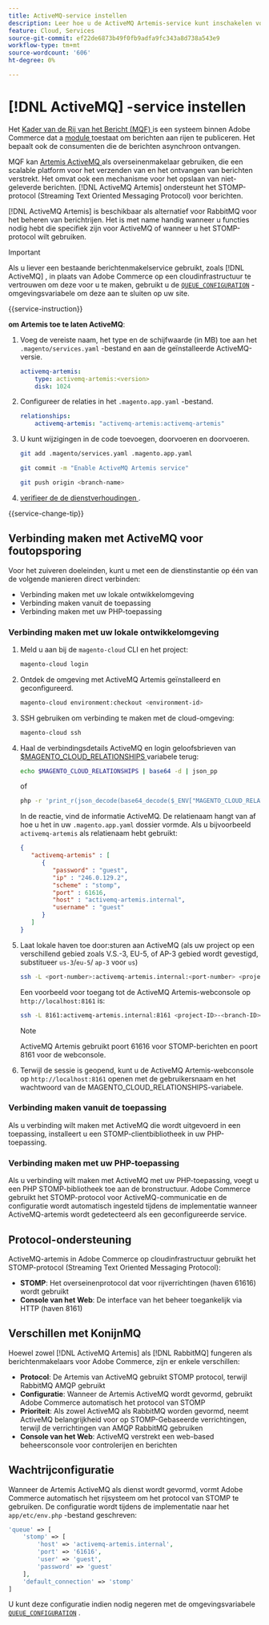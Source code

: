 ```yaml
---
title: ActiveMQ-service instellen
description: Leer hoe u de ActiveMQ Artemis-service kunt inschakelen voor het beheren van berichtenrijen voor Adobe Commerce op cloudinfrastructuur.
feature: Cloud, Services
source-git-commit: ef22de6873b49f0fb9adfa9fc343a8d738a543e9
workflow-type: tm+mt
source-wordcount: '606'
ht-degree: 0%

---
```


# [!DNL ActiveMQ] -service instellen

Het [ Kader van de Rij van het Bericht (MQF) ](https://experienceleague.adobe.com/docs/commerce-operations/configuration-guide/message-queues/message-queue-framework.html) is een systeem binnen Adobe Commerce dat a [ module ](https://experienceleague.adobe.com/en/docs/commerce-operations/implementation-playbook/glossary#module) toestaat om berichten aan rijen te publiceren. Het bepaalt ook de consumenten die de berichten asynchroon ontvangen.

MQF kan [ Artemis ActiveMQ ](https://activemq.apache.org/components/artemis/) als overseinenmakelaar gebruiken, die een scalable platform voor het verzenden van en het ontvangen van berichten verstrekt. Het omvat ook een mechanisme voor het opslaan van niet-geleverde berichten. [!DNL ActiveMQ Artemis] ondersteunt het STOMP-protocol (Streaming Text Oriented Messaging Protocol) voor berichten.

[!DNL ActiveMQ Artemis] is beschikbaar als alternatief voor RabbitMQ voor het beheren van berichtrijen. Het is met name handig wanneer u functies nodig hebt die specifiek zijn voor ActiveMQ of wanneer u het STOMP-protocol wilt gebruiken.

>[!IMPORTANT]
>
>Als u liever een bestaande berichtenmakelservice gebruikt, zoals [!DNL ActiveMQ] , in plaats van Adobe Commerce op een cloudinfrastructuur te vertrouwen om deze voor u te maken, gebruikt u de [`QUEUE_CONFIGURATION`](../environment/variables-deploy.md#queue_configuration) -omgevingsvariabele om deze aan te sluiten op uw site.

{{service-instruction}}

**om Artemis toe te laten ActiveMQ**:

1. Voeg de vereiste naam, het type en de schijfwaarde (in MB) toe aan het `.magento/services.yaml` -bestand en aan de geïnstalleerde ActiveMQ-versie.

   ```yaml
   activemq-artemis:
       type: activemq-artemis:<version>
       disk: 1024
   ```

1. Configureer de relaties in het `.magento.app.yaml` -bestand.

   ```yaml
   relationships:
       activemq-artemis: "activemq-artemis:activemq-artemis"
   ```

1. U kunt wijzigingen in de code toevoegen, doorvoeren en doorvoeren.

   ```bash
   git add .magento/services.yaml .magento.app.yaml
   ```

   ```bash
   git commit -m "Enable ActiveMQ Artemis service"
   ```

   ```bash
   git push origin <branch-name>
   ```

1. [ verifieer de de dienstverhoudingen ](services-yaml.md#service-relationships).

{{service-change-tip}}

## Verbinding maken met ActiveMQ voor foutopsporing

Voor het zuiveren doeleinden, kunt u met een de dienstinstantie op één van de volgende manieren direct verbinden:

- Verbinding maken met uw lokale ontwikkelomgeving
- Verbinding maken vanuit de toepassing
- Verbinding maken met uw PHP-toepassing

### Verbinding maken met uw lokale ontwikkelomgeving

1. Meld u aan bij de `magento-cloud` CLI en het project:

   ```bash
   magento-cloud login
   ```

1. Ontdek de omgeving met ActiveMQ Artemis geïnstalleerd en geconfigureerd.

   ```bash
   magento-cloud environment:checkout <environment-id>
   ```

1. SSH gebruiken om verbinding te maken met de cloud-omgeving:

   ```bash
   magento-cloud ssh
   ```

1. Haal de verbindingsdetails ActiveMQ en login geloofsbrieven van [$MAGENTO_CLOUD_RELATIONSHIPS ](../application/properties.md#relationships) variabele terug:

   ```bash
   echo $MAGENTO_CLOUD_RELATIONSHIPS | base64 -d | json_pp
   ```

   of

   ```bash
   php -r 'print_r(json_decode(base64_decode($_ENV["MAGENTO_CLOUD_RELATIONSHIPS"])));'
   ```

   In de reactie, vind de informatie ActiveMQ. De relatienaam hangt van af hoe u het in uw `.magento.app.yaml` dossier vormde. Als u bijvoorbeeld `activemq-artemis` als relatienaam hebt gebruikt:

   ```json
   {
      "activemq-artemis" : [
         {
            "password" : "guest",
            "ip" : "246.0.129.2",
            "scheme" : "stomp",
            "port" : 61616,
            "host" : "activemq-artemis.internal",
            "username" : "guest"
         }
      ]
   }
   ```

1. Laat lokale haven toe door:sturen aan ActiveMQ (als uw project op een verschillend gebied zoals V.S.-3, EU-5, of AP-3 gebied wordt gevestigd, substitueer ``us-3``/``eu-5``/ ``ap-3`` voor ``us``)

   ```bash
   ssh -L <port-number>:activemq-artemis.internal:<port-number> <project-ID>-<branch-ID>@ssh.us.magentosite.cloud
   ```

   Een voorbeeld voor toegang tot de ActiveMQ Artemis-webconsole op `http://localhost:8161` is:

   ```bash
   ssh -L 8161:activemq-artemis.internal:8161 <project-ID>-<branch-ID>@ssh.us.magentosite.cloud
   ```

   >[!NOTE]
   >
   >ActiveMQ Artemis gebruikt poort 61616 voor STOMP-berichten en poort 8161 voor de webconsole.

1. Terwijl de sessie is geopend, kunt u de ActiveMQ Artemis-webconsole op `http://localhost:8161` openen met de gebruikersnaam en het wachtwoord van de MAGENTO_CLOUD_RELATIONSHIPS-variabele.

### Verbinding maken vanuit de toepassing

Als u verbinding wilt maken met ActiveMQ die wordt uitgevoerd in een toepassing, installeert u een STOMP-clientbibliotheek in uw PHP-toepassing.

### Verbinding maken met uw PHP-toepassing

Als u verbinding wilt maken met ActiveMQ met uw PHP-toepassing, voegt u een PHP STOMP-bibliotheek toe aan de bronstructuur. Adobe Commerce gebruikt het STOMP-protocol voor ActiveMQ-communicatie en de configuratie wordt automatisch ingesteld tijdens de implementatie wanneer ActiveMQ-artemis wordt gedetecteerd als een geconfigureerde service.

## Protocol-ondersteuning

ActiveMQ-artemis in Adobe Commerce op cloudinfrastructuur gebruikt het STOMP-protocol (Streaming Text Oriented Messaging Protocol):

- **STOMP**: Het overseinenprotocol dat voor rijverrichtingen (haven 61616) wordt gebruikt
- **Console van het Web**: De interface van het beheer toegankelijk via HTTP (haven 8161)

## Verschillen met KonijnMQ

Hoewel zowel [!DNL ActiveMQ Artemis] als [!DNL RabbitMQ] fungeren als berichtenmakelaars voor Adobe Commerce, zijn er enkele verschillen:

- **Protocol**: De Artemis van ActiveMQ gebruikt STOMP protocol, terwijl RabbitMQ AMQP gebruikt
- **Configuratie**: Wanneer de Artemis ActiveMQ wordt gevormd, gebruikt Adobe Commerce automatisch het protocol van STOMP
- **Prioriteit**: Als zowel ActiveMQ als RabbitMQ worden gevormd, neemt ActiveMQ belangrijkheid voor op STOMP-Gebaseerde verrichtingen, terwijl de verrichtingen van AMQP RabbitMQ gebruiken
- **Console van het Web**: ActiveMQ verstrekt een web-based beheersconsole voor controlerijen en berichten

## Wachtrijconfiguratie

Wanneer de Artemis ActiveMQ als dienst wordt gevormd, vormt Adobe Commerce automatisch het rijsysteem om het protocol van STOMP te gebruiken. De configuratie wordt tijdens de implementatie naar het `app/etc/env.php` -bestand geschreven:

```php
'queue' => [
    'stomp' => [
        'host' => 'activemq-artemis.internal',
        'port' => '61616',
        'user' => 'guest',
        'password' => 'guest'
    ],
    'default_connection' => 'stomp'
]
```

U kunt deze configuratie indien nodig negeren met de omgevingsvariabele [`QUEUE_CONFIGURATION`](../environment/variables-deploy.md#queue_configuration) .

